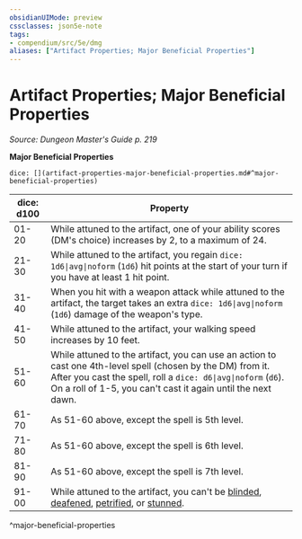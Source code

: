 ```yaml
---
obsidianUIMode: preview
cssclasses: json5e-note
tags:
- compendium/src/5e/dmg
aliases: ["Artifact Properties; Major Beneficial Properties"]
---
```

# Artifact Properties; Major Beneficial Properties
*Source: Dungeon Master's Guide p. 219* 

**Major Beneficial Properties**

`dice: [](artifact-properties-major-beneficial-properties.md#^major-beneficial-properties)`

| dice: d100 | Property |
|------------|----------|
| 01-20 | While attuned to the artifact, one of your ability scores (DM's choice) increases by 2, to a maximum of 24. |
| 21-30 | While attuned to the artifact, you regain `dice: 1d6\|avg\|noform` (`1d6`) hit points at the start of your turn if you have at least 1 hit point. |
| 31-40 | When you hit with a weapon attack while attuned to the artifact, the target takes an extra `dice: 1d6\|avg\|noform` (`1d6`) damage of the weapon's type. |
| 41-50 | While attuned to the artifact, your walking speed increases by 10 feet. |
| 51-60 | While attuned to the artifact, you can use an action to cast one 4th-level spell (chosen by the DM) from it. After you cast the spell, roll a `dice: d6\|avg\|noform` (`d6`). On a roll of 1-5, you can't cast it again until the next dawn. |
| 61-70 | As 51-60 above, except the spell is 5th level. |
| 71-80 | As 51-60 above, except the spell is 6th level. |
| 81-90 | As 51-60 above, except the spell is 7th level. |
| 91-00 | While attuned to the artifact, you can't be [blinded](/3-Mechanics/CLI/rules/conditions.md#blinded), [deafened](/3-Mechanics/CLI/rules/conditions.md#deafened), [petrified](/3-Mechanics/CLI/rules/conditions.md#petrified), or [stunned](/3-Mechanics/CLI/rules/conditions.md#stunned). |
^major-beneficial-properties